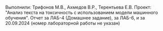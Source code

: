 Выполнили: Трифонов М.В., Ахмедов В.Р., Терентьева Е.В. Проект: "Анализ текста на токсичность с использованием модели машинного обучения". Отчет за ЛАБ-4 (Домашнее задание), за ЛАБ-6, и за 20.09.2024 (номер лабораторной работы не указан)
